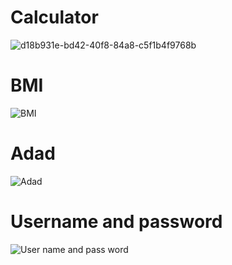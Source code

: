 # Calculator
![d18b931e-bd42-40f8-84a8-c5f1b4f9768b](https://github.com/benyaminkhaleh/pythonclass/assets/137895968/c18f8fa3-4013-4f8a-9d01-22e7bc358c19)
# BMI
![BMI](https://github.com/benyaminkhaleh/pythonclass/assets/137895968/041b4cca-4625-4348-a5f7-a388ee4fb4e8)
# Adad
![Adad](https://github.com/benyaminkhaleh/pythonclass/assets/137895968/0b13fd96-7e18-4516-baf9-519da0656b41)
# Username and password
![User name and pass word](https://github.com/benyaminkhaleh/pythonclass/assets/137895968/e675d2c9-b5f0-4b94-805e-67519e4b31d4)

